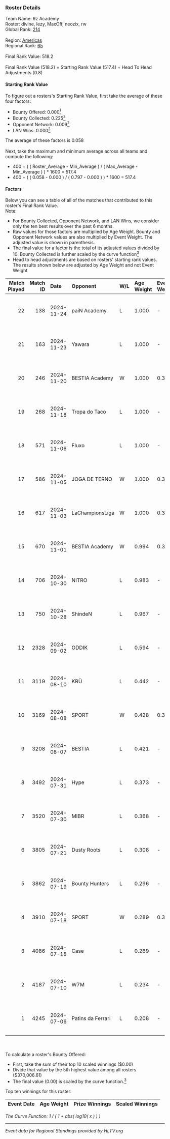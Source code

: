 ### Roster Details<br />
Team Name: 9z Academy<br />
Roster: divine, lezy, MaxOff, neozix, rw<br />
Global Rank: [214](../../standings_global_2024_12_02.md)<br />
<br />
Region: [Americas]( ../../standings_americas_2024_12_02.md)<br />
Regional Rank: [65]( ../../standings_americas_2024_12_02.md)<br />
<br />
Final Rank Value:  518.2<br />
<br />
Final Rank Value (518.2) = Starting Rank Value (517.4) + Head To Head Adjustments (0.8)<br />

#### Starting Rank Value<br />
To figure out a rosters's Starting Rank Value, first take the average of these four factors:<br />
- Bounty Offered: 0.000[<sup>1</sup>](#table2)
- Bounty Collected: 0.225[<sup>2</sup>](#table1)
- Opponent Network: 0.009[<sup>2</sup>](#table1)
- LAN Wins: 0.000[<sup>2</sup>](#table1)

The average of these factors is 0.058<br />
<br />
Next, take the maximum and minimum average across all teams and compute the following:<br />
- 400 + ( ( Roster_Average - Min_Average ) / ( Max_Average - Min_Average ) ) * 1600 = 517.4
- 400 + ( ( 0.058 - 0.000 ) / ( 0.797 - 0.000 ) ) * 1600 = 517.4


#### Factors<br />
Below you can see a table of all of the matches that contributed to this roster's Final Rank Value.<br />
Note:<br />

- For Bounty Collected, Opponent Network, and LAN Wins, we consider only the ten best results over the past 6 months.
- Raw values for those factors are multiplied by Age Weight. Bounty and Opponent Network values are also multiplied by Event Weight. The adjusted value is shown in parenthesis.
- The final value for a factor is the total of its adjusted values divided by 10. Bounty Collected is further scaled by the curve function[<sup>3</sup>](#curveFunction)
- Head to head adjustments are based on rosters' starting rank values. The results shown below are adjusted by Age Weight and not Event Weight
<span id="table1"></span><br />


| Match Played | Match ID | Date       | Opponent          | W/L | Age Weight | Event Weight | Bounty Collected | Opponent Network | LAN Wins  | H2H Adj. | Roster                                |
| -: | -: | :- | :- | :- | :- | :- | :- | :- | :- | -: | :- |
|           22 |      138 | 2024-11-24 | paiN Academy      | L   | 1.000      | -            | -                | -                | -         |   -21.15 | divine, lezy, MaxOff, neozix, rw      |
|           21 |      163 | 2024-11-23 | Yawara            | L   | 1.000      | -            | -                | -                | -         |   -10.61 | divine, lezy, MaxOff, neozix, rw      |
|           20 |      246 | 2024-11-20 | BESTIA Academy    | W   | 1.000      | 0.371        | 0.000 (0.000)    | 0.000 (0.000)    | 0 (0.000) |     8.49 | divine, lezy, MaxOff, neozix, rw      |
|           19 |      268 | 2024-11-18 | Tropa do Taco     | L   | 1.000      | -            | -                | -                | -         |    -6.25 | divine, lezy, MaxOff, neozix, rw      |
|           18 |      571 | 2024-11-06 | Fluxo             | L   | 1.000      | -            | -                | -                | -         |    -0.72 | divine, lezy, MaxOff, neozix, slashzz |
|           17 |      586 | 2024-11-05 | JOGA DE TERNO     | W   | 1.000      | 0.371        | 0.000 (0.000)    | 0.151 (0.056)    | 0 (0.000) |    18.86 | divine, lezy, MaxOff, neozix, slashzz |
|           16 |      617 | 2024-11-03 | LaChampionsLiga   | W   | 1.000      | 0.371        | 0.009 (0.003)    | 0.076 (0.028)    | 0 (0.000) |    15.90 | divine, lezy, MaxOff, neozix, slashzz |
|           15 |      670 | 2024-11-01 | BESTIA Academy    | W   | 0.994      | 0.371        | 0.000 (0.000)    | 0.000 (0.000)    | 0 (0.000) |    10.35 | divine, lezy, MaxOff, neozix, slashzz |
|           14 |      706 | 2024-10-30 | NITRO             | L   | 0.983      | -            | -                | -                | -         |    -8.87 | divine, lezy, MaxOff, neozix, slashzz |
|           13 |      750 | 2024-10-28 | ShindeN           | L   | 0.967      | -            | -                | -                | -         |    -6.14 | divine, lezy, MaxOff, neozix, slashzz |
|           12 |     2328 | 2024-09-02 | ODDIK             | L   | 0.594      | -            | -                | -                | -         |    -0.79 | divine, lezy, MaxOff, neozix, slashzz |
|           11 |     3119 | 2024-08-10 | KRÜ               | L   | 0.442      | -            | -                | -                | -         |    -1.92 | divine, lezy, MaxOff, neozix, slashzz |
|           10 |     3169 | 2024-08-08 | SPORT             | W   | 0.428      | 0.333        | 0.000 (0.000)    | 0.022 (0.003)    | 0 (0.000) |     8.73 | divine, lezy, MaxOff, neozix, slashzz |
|            9 |     3208 | 2024-08-07 | BESTIA            | L   | 0.421      | -            | -                | -                | -         |    -0.56 | divine, lezy, MaxOff, neozix, slashzz |
|            8 |     3492 | 2024-07-31 | Hype              | L   | 0.373      | -            | -                | -                | -         |    -1.95 | divine, lezy, MaxOff, neozix, slashzz |
|            7 |     3520 | 2024-07-30 | MIBR              | L   | 0.368      | -            | -                | -                | -         |    -0.05 | divine, lezy, MaxOff, neozix, slashzz |
|            6 |     3805 | 2024-07-21 | Dusty Roots       | L   | 0.308      | -            | -                | -                | -         |    -1.17 | divine, lezy, MaxOff, neozix, slashzz |
|            5 |     3862 | 2024-07-19 | Bounty Hunters    | L   | 0.296      | -            | -                | -                | -         |    -1.94 | divine, lezy, MaxOff, neozix, slashzz |
|            4 |     3910 | 2024-07-18 | SPORT             | W   | 0.289      | 0.371        | 0.000 (0.000)    | 0.022 (0.002)    | 0 (0.000) |     6.13 | divine, lezy, MaxOff, neozix, slashzz |
|            3 |     4086 | 2024-07-15 | Case              | L   | 0.269      | -            | -                | -                | -         |    -1.15 | divine, lezy, MaxOff, neozix, slashzz |
|            2 |     4187 | 2024-07-10 | W7M               | L   | 0.234      | -            | -                | -                | -         |    -2.07 | divine, lezy, MaxOff, neozix, slashzz |
|            1 |     4245 | 2024-07-06 | Patins da Ferrari | L   | 0.208      | -            | -                | -                | -         |    -2.33 | divine, lezy, MaxOff, neozix, slashzz |

<br />
<span id="table2"></span><br />
To calculate a roster's Bounty Offered:<br />

- First, take the sum of their top 10 scaled winnings ($0.00)
- Divide that value by the 5th highest value among all rosters ($370,006.61)
- The final value (0.00) is scaled by the curve function.[<sup>3</sup>](#curveFunction)

Top ten winnings for this roster:<br />

| Event Date | Age Weight | Prize Winnings | Scaled Winnings |
| :- | -: | :- | :- |


<span id="curveFunction"></span>_The Curve Function: 1 / ( 1 + abs( log10( x ) ) )_<br />

---
_Event data for Regional Standings provided by HLTV.org_<br />

